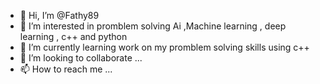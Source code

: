 - 👋 Hi, I’m @Fathy89
- 👀 I’m interested in promblem solving  Ai ,Machine learning , deep learning , c++ and python
- 🌱 I’m currently learning work on my promblem solving skills using c++
- 💞️ I’m looking to collaborate ... 
- 📫 How to reach me ...

<!---
Fathy89/Fathy89 is a ✨ special ✨ repository because its `README.md` (this file) appears on your GitHub profile.
You can click the Preview link to take a look at your changes.
--->

